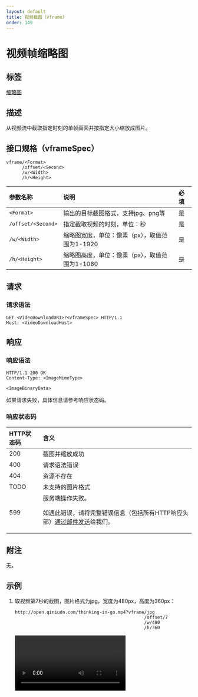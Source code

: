 ```yaml
---
layout: default
title: 视频截图（vframe）
order: 149
---
```


<a id="video-thumbnail"></a>
# 视频帧缩略图

<a id="tag"></a>
## 标签

[缩略图](thumbnailHref)

<a id="description"></a>
## 描述

从视频流中截取指定时刻的单帧画面并按指定大小缩放成图片。  

<a id="specification"></a>
## 接口规格（vframeSpec）  

```
vframe/<Format>
      /offset/<Second>
      /w/<Width>
      /h/<Height>
```

参数名称           | 说明                                                                | 必填
:----------------- | :------------------------------------------------------------------ | :-----
`<Format>`         | 输出的目标截图格式，支持jpg、png等                                  | 是
`/offset/<Second>` | 指定截取视频的时刻，单位：秒                                        | 是
`/w/<Width>`       | 缩略图宽度，单位：像素（px），取值范围为1-1920                      | 是
`/h/<Height>`      | 缩略图高度，单位：像素（px），取值范围为1-1080                      | 是

<a id="request"></a>
## 请求

<a id="request-syntax"></a>
### 请求语法

```
GET <VideoDownloadURI>?<vframeSpec> HTTP/1.1
Host: <VideoDownloadHost>
```

<a id="response"></a>
## 响应

<a id="response-syntax"></a>
### 响应语法

```
HTTP/1.1 200 OK
Content-Type: <ImageMimeType>

<ImageBinaryData>
```

如果请求失败，具体信息请参考响应状态码。

<a id="response-code"></a>
### 响应状态码

HTTP状态码 | 含义
:--------- | :--------------------------
200        | 截图并缩放成功
400	       | 请求语法错误
404        | 资源不存在
TODO       | 未支持的图片格式
599	       | 服务端操作失败。<p>如遇此错误，请将完整错误信息（包括所有HTTP响应头部）[通过邮件发送][sendBugReportHref]给我们。

<a id="remarks"></a>
## 附注

无。

<a id="samples"></a>
## 示例

1. 取视频第7秒的截图，图片格式为jpg，宽度为480px，高度为360px：

	```
    http://open.qiniudn.com/thinking-in-go.mp4?vframe/jpg
                                                     /offset/7
                                                     /w/480
                                                     /h/360
	```

	![Go——基于连接与组合的语言](http://open.qiniudn.com/thinking-in-go.mp4?vframe/jpg/offset/7/w/480/h/360)

[thumbnailHref]:                ../../list/thumbnail.html                       "缩略图文档列表"
[sendBugReportHref]:            mailto:support@qiniu.com?subject=599错误日志    "发送错误报告"
